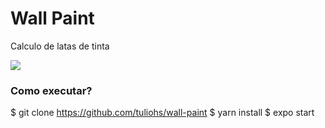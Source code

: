 # Wall Paint

Calculo de latas de tinta

<img src="./captura.jpg">

### Como executar?  
$ git clone https://github.com/tuliohs/wall-paint
$ yarn install 
$ expo start
